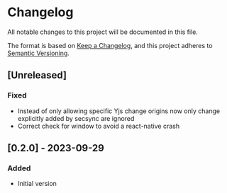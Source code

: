 # Changelog

All notable changes to this project will be documented in this file.

The format is based on [Keep a Changelog](https://keepachangelog.com/en/1.0.0/),
and this project adheres to [Semantic Versioning](https://semver.org/spec/v2.0.0.html).

## [Unreleased]

### Fixed

- Instead of only allowing specific Yjs change origins now only change explicitly added by secsync are ignored
- Correct check for window to avoid a react-native crash

## [0.2.0] - 2023-09-29

### Added

- Initial version
